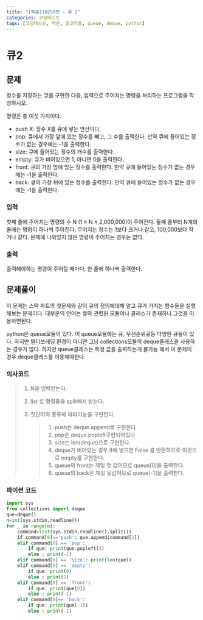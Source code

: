 ```yaml
---
title: "[백준]18258번 - 큐 2"
categories: 코딩테스트
tags: [코딩테스트, 백준, 알고리즘, queue, deque, python]
---
```


# 큐2

## 문제

정수를 저장하는 큐를 구현한 다음, 입력으로 주어지는 명령을 처리하는 프로그램을 작성하시오.

명령은 총 여섯 가지이다.

- push X: 정수 X를 큐에 넣는 연산이다.
- pop: 큐에서 가장 앞에 있는 정수를 빼고, 그 수를 출력한다. 만약 큐에 들어있는 정수가 없는 경우에는 -1을 출력한다.
- size: 큐에 들어있는 정수의 개수를 출력한다.
- empty: 큐가 비어있으면 1, 아니면 0을 출력한다.
- front: 큐의 가장 앞에 있는 정수를 출력한다. 만약 큐에 들어있는 정수가 없는 경우에는 -1을 출력한다.
- back: 큐의 가장 뒤에 있는 정수를 출력한다. 만약 큐에 들어있는 정수가 없는 경우에는 -1을 출력한다.

### 입력

첫째 줄에 주어지는 명령의 수 N (1 ≤ N ≤ 2,000,000)이 주어진다. 둘째 줄부터 N개의 줄에는 명령이 하나씩 주어진다. 주어지는 정수는 1보다 크거나 같고, 100,000보다 작거나 같다. 문제에 나와있지 않은 명령이 주어지는 경우는 없다.

### 출력

출력해야하는 명령이 주어질 때마다, 한 줄에 하나씩 출력한다.



## 문제풀이

이 문제는 스택  파트의 첫문제와 같이 큐의 정의에대해 알고 큐가 가지는 함수들을 실행해보는 문제이다. 대부분의 언어는 큐와 관련된 모듈이나 클래스가 존재하니 그것을 이용하면된다.

python은 queue모듈이 있다. 이 queue모듈에는 큐, 우선순위큐등 다양한 큐들이 있다. 하지만 멀티쓰레딩 환경이 아니면 그냥 collections모듈의 deque클래스을 사용하는 경우가 많다. 하지만 queue클래스는 특정 값을 출력하는게 불가능 해서 이 문제의 경우 deque클래스를 이용해야한다.

### 의사코드

> 1. N을 입력받는다.
>
> 2. list 로 명령줄을 split해서 받는다.
>
> 3. 첫단어의 종류에 따라기능을 구현한다.
>
>    > 1. push는 deque.append로 구현한다
>    > 2. pop은 deque.popleft구현되어있다
>    > 3. size는 len(deque)으로 구현한다.
>    > 4. deque가 비어있는 경우 if에 넣으면 False 를 반환하므로 이것으로 empty를 구현한다.
>    > 5. queue의 front는 제일  첫 값이므로 queue[0]을 출력한다.
>    > 6. queue의 back은 제일 뒷값이므로 queue[-1]을 출력한다.

### 파이썬  코드

```python
import sys
from collections import deque
que=deque() 
n=int(sys.stdin.readline())
for _ in range(n):
    command=list(sys.stdin.readline().split())
    if command[0]=='push': que.append(command[1])
    elif command[0] == 'pop':
        if que: print(que.popleft())
        else : print(-1)
    elif command[0] == 'size': print(len(que))
    elif command[0] == 'empty':
        if que: print(0)
        else : print(1)
    elif command[0] == 'front': 
        if que: print(que[0])
        else : print(-1)
    elif command[0]== 'back': 
        if que: print(que[-1])
        else : print(-1)
```

